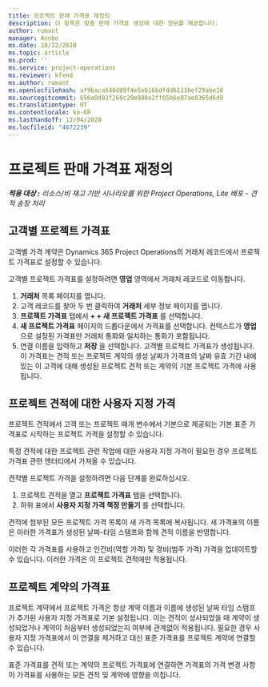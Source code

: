 ```yaml
---
title: 프로젝트 판매 가격표 재정의
description: 이 항목은 맞춤 판매 가격표 생성에 대한 정보를 제공합니다.
author: rumant
manager: Annbe
ms.date: 10/22/2020
ms.topic: article
ms.prod: ''
ms.service: project-operations
ms.reviewer: kfend
ms.author: rumant
ms.openlocfilehash: af9baca540d89f4e5e616bdfdd6111bef29abe28
ms.sourcegitcommit: 656a9d03f260c29e988e2ff05b6e07ae0365d6d0
ms.translationtype: HT
ms.contentlocale: ko-KR
ms.lasthandoff: 12/04/2020
ms.locfileid: "4672239"
---
```

# <a name="override-project-sales-price-lists"></a>프로젝트 판매 가격표 재정의

_**적용 대상 :** 리소스/비 재고 기반 시나리오를 위한 Project Operations, Lite 배포 - 견적 송장 처리_

## <a name="customer-specific-project-price-lists"></a>고객별 프로젝트 가격표

고객별 가격 계약은 Dynamics 365 Project Operations의 거래처 레코드에서 프로젝트 가격표로 설정할 수 있습니다.

고객별 프로젝트 가격표를 설정하려면 **영업** 영역에서 거래처 레코드로 이동합니다.

1. **거래처** 목록 페이지를 엽니다.
2. 고객 레코드를 찾아 두 번 클릭하여 **거래처** 세부 정보 페이지를 엽니다.
3. **프로젝트 가격표** 탭에서 **+ + 새 프로젝트 가격표** 를 선택합니다.
4. **새 프로젝트 가격표** 페이지의 드롭다운에서 가격표를 선택합니다. 컨텍스트가 **영업** 으로 설정된 가격표만 거래처 통화와 일치하는 통화가 포함됩니다.
5. 연결 이름을 입력하고 **저장** 을 선택합니다. 고객별 프로젝트 가격표가 생성됩니다. 이 가격표는 견적 또는 프로젝트 계약의 생성 날짜가 가격표의 날짜 유효 기간 내에 있는 이 고객에 대해 생성된 프로젝트 견적 또는 계약의 기본 프로젝트 가격에 사용됩니다.

## <a name="custom-pricing-on-project-quotes"></a>프로젝트 견적에 대한 사용자 지정 가격

프로젝트 견적에서 고객 또는 프로젝트 매개 변수에서 기본으로 제공되는 기본 표준 가격표로 시작하는 프로젝트 가격을 설정할 수 있습니다.

특정 견적에 대한 프로젝트 관련 작업에 대한 사용자 지정 가격이 필요한 경우 프로젝트 가격표 관련 엔터티에서 가져올 수 있습니다.

견적별 프로젝트 가격을 설정하려면 다음 단계를 완료하십시오.

1. 프로젝트 견적을 열고 **프로젝트 가격표** 탭을 선택합니다.
2. 하위 표에서 **사용자 지정 가격 책정 만들기** 를 선택합니다.

견적에 첨부된 모든 프로젝트 가격 목록이 새 가격 목록에 복사됩니다. 새 가격표의 이름은 이러한 가격표가 생성된 날짜-타임 스탬프와 함께 견적 이름을 반영합니다.

이러한 각 가격표를 사용하고 인건비(역할 가격) 및 경비(범주 가격) 가격을 업데이트할 수 있습니다. 이러한 가격은 이 프로젝트 견적에만 적용됩니다.

## <a name="price-lists-on-a-project-contract"></a>프로젝트 계약의 가격표

프로젝트 계약에서 프로젝트 가격은 항상 계약 이름과 이름에 생성된 날짜 타임 스탬프가 추가된 사용자 지정 가격표로 기본 설정됩니다. 이는 견적이 성사되었을 때 계약이 생성되었거나 계약이 처음부터 생성되었는지 여부에 관계없이 적용됩니다. 필요한 경우 사용자 지정 가격표에서 이 연결을 제거하고 대신 표준 가격표를 프로젝트 계약에 연결할 수 있습니다.

표준 가격표를 견적 또는 계약의 프로젝트 가격표에 연결하면 가격표의 가격 변경 사항이 가격표를 사용하는 모든 견적 및 계약에 영향을 미칩니다.
